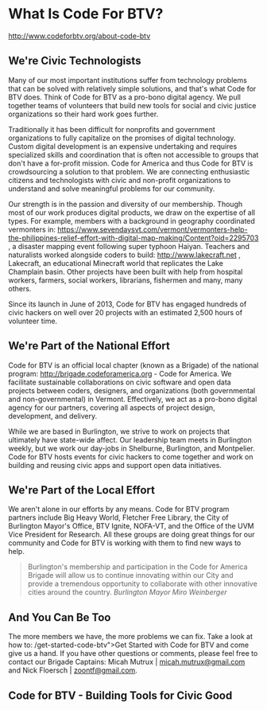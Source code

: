 # What Is Code For BTV?

http://www.codeforbtv.org/about-code-btv


## We're Civic Technologists


Many of our most important institutions suffer from technology problems that can be solved with relatively simple solutions, and that's what Code for BTV does. Think of Code for BTV as a pro-bono digital agency. We pull together teams of volunteers that build new tools for social and civic justice organizations so their hard work goes further.


Traditionally it has been difficult for nonprofits and government organizations to fully capitalize on the promises of digital technology. Custom digital development is an expensive undertaking and requires specialized skills and coordination that is often not accessible to groups that don't have a for-profit mission. Code for America and thus Code for BTV is crowdsourcing a solution to that problem. We are connecting enthusiastic citizens and technologists with civic and non-profit organizations to understand and solve meaningful problems for our community.


Our strength is in the passion and diversity of our membership. Though most of our work produces digital products, we draw on the expertise of all types. For example, members with a background in geography coordinated vermonters in: https://www.sevendaysvt.com/vermont/vermonters-help-the-philippines-relief-effort-with-digital-map-making/Content?oid=2295703 , a disaster mapping event following super typhoon Haiyan. Teachers and naturalists worked alongside coders to build: http://www.lakecraft.net , Lakecraft, an educational Minecraft world that replicates the Lake Champlain basin. Other projects have been built with help from hospital workers, farmers, social workers, librarians, fishermen and many, many others.


Since its launch in June of 2013, Code for BTV has engaged hundreds of civic hackers on well over 20 projects with an estimated 2,500 hours of volunteer time.


## We're Part of the National Effort


Code for BTV is an official local chapter (known as a Brigade) of the national program: http://brigade.codeforamerica.org - Code for America. We facilitate sustainable collaborations on civic software and open data projects between coders, designers, and organizations (both governmental and non-governmental) in Vermont. Effectively, we act as a pro-bono digital agency for our partners, covering all aspects of project design, development, and delivery.


While we are based in Burlington, we strive to work on projects that ultimately have state-wide affect. Our leadership team meets in Burlington weekly, but we work our day-jobs in Shelburne, Burlington, and Montpelier. Code for BTV hosts events for civic hackers to come together and work on building and reusing civic apps and support open data initiatives.


## We're Part of the Local Effort


We aren't alone in our efforts by any means. Code for BTV program partners include Big Heavy World, Fletcher Free Library, the City of Burlington Mayor's Office, BTV Ignite, NOFA-VT, and the Office of the UVM Vice President for Research. All these groups are doing great things for our community and Code for BTV is working with them to find new ways to help.


>Burlington's membership and participation in the Code for America Brigade
>will allow us to continue innovating within our City and provide a tremendous
>opportunity to collaborate with other innovative cities around the country.
*Burlington Mayor Miro Weinberger*


## And You Can Be Too


The more members we have, the more problems we can fix. Take a look at how to: /get-started-code-btv">Get Started with Code for BTV and come give us a hand. If you have other questions or comments, please feel free to contact our Brigade Captains: Micah Mutrux | micah.mutrux@gmail.com and Nick Floersch | zoontf@gmail.com.


## Code for BTV - Building Tools for Civic Good
